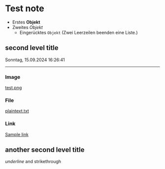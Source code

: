# Test note

-   Erstes **Objekt**
-   Zweites *Objekt*
    -   Eingerücktes `Objekt` (Zwei Leerzeilen beenden eine Liste.)

## second level title

Sonntag, 15.09.2024 16:26:41

------------------------------------------------------------------------

### Image

[test.png](test.png)

### File

[plaintext.txt](plaintext.txt)

### Link

[Sample link](http://kicker.de)

## another second level title

*underline* and strikethrough
